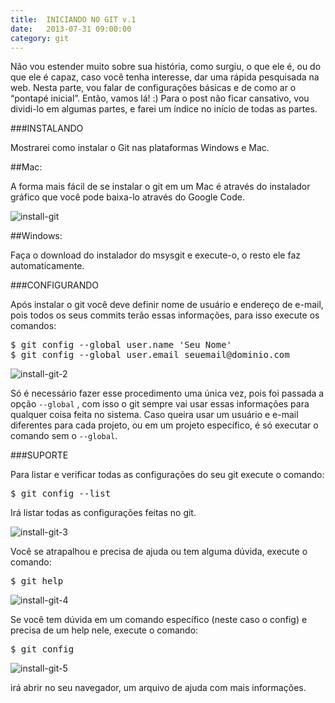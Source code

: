 ```yaml
---
title:  INICIANDO NO GIT v.1
date:   2013-07-31 09:00:00
category: git
---
```


Não vou estender muito sobre sua história, como surgiu, o que ele é, ou do que ele é capaz, caso você tenha interesse, dar uma rápida pesquisada na web. Nesta parte, vou falar de configurações básicas e de como ar o “pontapé inicial”. Então, vamos lá! :) Para o post não ficar cansativo, vou dividi-lo em algumas partes, e farei um índice no início de todas as partes.                                                                                                                                             

###INSTALANDO


Mostrarei como instalar o Git nas plataformas Windows e Mac.


##Mac:

A forma mais fácil de se instalar o git em um Mac é através do instalador gráfico que você pode baixa-lo através do Google Code.


![install-git](../images/install-git.png "Install Git")


##Windows:

Faça o download do instalador do msysgit e execute-o, o resto ele faz automaticamente.


###CONFIGURANDO


Após instalar o git você deve definir nome de usuário e endereço de e-mail, pois todos os seus commits terão essas informações, para isso execute os comandos:


<pre class="lang-shell">
$ git config --global user.name 'Seu Nome'
$ git config --global user.email seuemail@dominio.com
</pre>


![install-git-2](../images/install-git-2.png "Install Git 2")


Só é necessário fazer esse procedimento uma única vez, pois foi passada a opção `--global` , com isso o git sempre vai usar essas informações para qualquer coisa feita no sistema. Caso queira usar um usuário e e-mail diferentes para cada projeto, ou em um projeto específico, é só executar o comando sem o `--global`.


###SUPORTE


Para listar e verificar todas as configurações do seu git execute o comando:


<pre class="lang-shell">
$ git config --list
</pre>


Irá listar todas as configurações feitas no git.


![install-git-3](../images/install-git-3.png "Install Git 3")


Você se atrapalhou e precisa de ajuda ou tem alguma dúvida, execute o comando:


<pre class="lang-shell">
$ git help
</pre>


![install-git-4](../images/install-git-4.png "Install Git 4")


Se você tem dúvida em um comando específico (neste caso o config) e precisa de um help nele, execute o comando:


<pre class="lang-shell">
$ git config
</pre>


![install-git-5](../images/install-git-5.png "Install Git 5")


irá abrir no seu navegador, um arquivo de ajuda com mais informações.